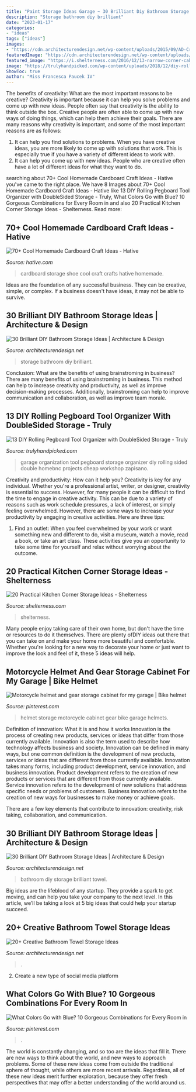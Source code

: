 ```yaml
---
title: "Paint Storage Ideas Garage ~ 30 Brilliant Diy Bathroom Storage Ideas"
description: "Storage bathroom diy brilliant"
date: "2023-01-17"
categories:
- "ideas"
tags: ["ideas"]
images:
- "https://cdn.architecturendesign.net/wp-content/uploads/2015/09/AD-Creative-Bathroom-Towel-Storage-Ideas-03.jpg"
featuredImage: "https://cdn.architecturendesign.net/wp-content/uploads/2014/08/diy-bathroom-storage-ideas-6.jpg"
featured_image: "https://i.shelterness.com/2016/12/13-narrow-corner-cabinet-with-drawers.jpg"
image: "https://trulyhandpicked.com/wp-content/uploads/2018/12/diy-rolling-pegboard-tool-organizer-with-doublesided-storage-154601247684gnk.jpg"
ShowToc: true
author: "Miss Francesca Paucek IV"
---
```



The benefits of creativity: What are the most important reasons to be creative?
Creativity is important because it can help you solve problems and come up with new ideas. People often say that creativity is the ability to think outside the box. Creative people are often able to come up with new ways of doing things, which can help them achieve their goals. There are many reasons why creativity is important, and some of the most important reasons are as follows: 
1) It can help you find solutions to problems. When you have creative ideas, you are more likely to come up with solutions that work. This is especially true if you have a variety of different ideas to work with. 
2) It can help you come up with new ideas. People who are creative often have a lot of different ideas for what they want to do.

	

		
searching about 70+ Cool Homemade Cardboard Craft Ideas - Hative you've came to the right place. We have 8 Images about 70+ Cool Homemade Cardboard Craft Ideas - Hative like 13 DIY Rolling Pegboard Tool Organizer with DoubleSided Storage - Truly, What Colors Go with Blue? 10 Gorgeous Combinations for Every Room in and also 20 Practical Kitchen Corner Storage Ideas - Shelterness. Read more:
		
    
## 70+ Cool Homemade Cardboard Craft Ideas - Hative

<img loading=lazy src="https://hative.com/wp-content/uploads/2014/04/cardboard-crafts/13-cardboard-shoe-storage.jpg" onerror="this.onerror=null;this.src='https://tse3.mm.bing.net/th?id=OIP.9Pa96wJwxVCW1WZjrLNPSAHaI0&amp;pid=15.1';" alt="70+ Cool Homemade Cardboard Craft Ideas - Hative">

_Source: hative.com_

>cardboard storage shoe cool craft crafts hative homemade. 

	

Ideas are the foundation of any successful business. They can be creative, simple, or complex. If a business doesn't have ideas, it may not be able to survive.

    
## 30 Brilliant DIY Bathroom Storage Ideas | Architecture &amp; Design

<img loading=lazy src="https://cdn.architecturendesign.net/wp-content/uploads/2014/08/diy-bathroom-storage-ideas-7.jpg" onerror="this.onerror=null;this.src='https://tse3.mm.bing.net/th?id=OIP.SWMV8u34vxFvanTNIgEJhQHaNK&amp;pid=15.1';" alt="30 Brilliant DIY Bathroom Storage Ideas | Architecture &amp; Design">

_Source: architecturendesign.net_

>storage bathroom diy brilliant. 

	

Conclusion: What are the benefits of using brainstroming in business?
There are many benefits of using brainstroming in business. This method can help to increase creativity and productivity, as well as improve decision-making processes. Additionally, brainstroming can help to improve communication and collaboration, as well as improve team morale.

    
## 13 DIY Rolling Pegboard Tool Organizer With DoubleSided Storage - Truly

<img loading=lazy src="https://trulyhandpicked.com/wp-content/uploads/2018/12/diy-rolling-pegboard-tool-organizer-with-doublesided-storage-154601247684gnk.jpg" onerror="this.onerror=null;this.src='https://tse3.mm.bing.net/th?id=OIP.ZgwzMtCMRTwoIM4AOVS0uQHaP1&amp;pid=15.1';" alt="13 DIY Rolling Pegboard Tool Organizer with DoubleSided Storage - Truly">

_Source: trulyhandpicked.com_

>garage organization tool pegboard storage organizer diy rolling sided double homebnc projects cheap workshop zapisano. 

	

Creativity and productivity: How can it help you?
Creativity is key for any individual. Whether you're a professional artist, writer, or designer, creativity is essential to success. However, for many people it can be difficult to find the time to engage in creative activity. This can be due to a variety of reasons such as work schedule pressures, a lack of interest, or simply feeling overwhelmed. However, there are some ways to increase your productivity by engaging in creative activities. Here are three tips: 
1. Find an outlet: When you feel overwhelmed by your work or want something new and different to do, visit a museum, watch a movie, read a book, or take an art class. These activities give you an opportunity to take some time for yourself and relax without worrying about the outcome.


    
## 20 Practical Kitchen Corner Storage Ideas - Shelterness

<img loading=lazy src="https://i.shelterness.com/2016/12/13-narrow-corner-cabinet-with-drawers.jpg" onerror="this.onerror=null;this.src='https://tse3.mm.bing.net/th?id=OIP.kK8Pvj0hluOw2xZfAJVl_gHaLG&amp;pid=15.1';" alt="20 Practical Kitchen Corner Storage Ideas - Shelterness">

_Source: shelterness.com_

>shelterness. 

	

Many people enjoy taking care of their own home, but don't have the time or resources to do it themselves. There are plenty ofDIY ideas out there that you can take on and make your home more beautiful and comfortable. Whether you're looking for a new way to decorate your home or just want to improve the look and feel of it, these 5 ideas will help.

    
## Motorcycle Helmet And Gear Storage Cabinet For My Garage | Bike Helmet

<img loading=lazy src="https://i.pinimg.com/736x/2c/55/d8/2c55d89e9d5f4e234ff5e1c7525d9938.jpg" onerror="this.onerror=null;this.src='https://tse3.mm.bing.net/th?id=OIP.Q2N44tCTOqRpWIKJfZEWeQHaJ3&amp;pid=15.1';" alt="Motorcycle helmet and gear storage cabinet for my garage | Bike helmet">

_Source: pinterest.com_

>helmet storage motorcycle cabinet gear bike garage helmets. 

	

Definition of innovation: What it is and how it works
Innovation is the process of creating new products, services or ideas that differ from those currently available. Innovation is also the term used to describe how technology affects business and society. Innovation can be defined in many ways, but one common definition is the development of new products, services or ideas that are different from those currently available.
Innovation takes many forms, including product development, service innovation, and business innovation. Product development refers to the creation of new products or services that are different from those currently available. Service innovation refers to the development of new solutions that address specific needs or problems of customers. Business innovation refers to the creation of new ways for businesses to make money or achieve goals.

There are a few key elements that contribute to innovation: creativity, risk taking, collaboration, and communication.

    
## 30 Brilliant DIY Bathroom Storage Ideas | Architecture &amp; Design

<img loading=lazy src="https://cdn.architecturendesign.net/wp-content/uploads/2014/08/diy-bathroom-storage-ideas-6.jpg" onerror="this.onerror=null;this.src='https://tse4.mm.bing.net/th?id=OIP.Ibk-XO5S4kP3dWCW49u41gHaJ4&amp;pid=15.1';" alt="30 Brilliant DIY Bathroom Storage Ideas | Architecture &amp; Design">

_Source: architecturendesign.net_

>bathroom diy storage brilliant towel. 

	

Big ideas are the lifeblood of any startup. They provide a spark to get moving, and can help you take your company to the next level. In this article, we’ll be taking a look at 5 big ideas that could help your startup succeed.

    
## 20+ Creative Bathroom Towel Storage Ideas

<img loading=lazy src="https://cdn.architecturendesign.net/wp-content/uploads/2015/09/AD-Creative-Bathroom-Towel-Storage-Ideas-03.jpg" onerror="this.onerror=null;this.src='https://tse1.mm.bing.net/th?id=OIP.FYzL7yP_4jhVCJg0gyY78wHaLG&amp;pid=15.1';" alt="20+ Creative Bathroom Towel Storage Ideas">

_Source: architecturendesign.net_

>. 

	

2. Create a new type of social media platform

    
## What Colors Go With Blue? 10 Gorgeous Combinations For Every Room In

<img loading=lazy src="https://i.pinimg.com/736x/b6/59/c1/b659c124bc822bd1931b0412f3eb004b.jpg" onerror="this.onerror=null;this.src='https://tse2.mm.bing.net/th?id=OIP.mHhUd0xGbCoGfEzQDHuHxwHaLH&amp;pid=15.1';" alt="What Colors Go with Blue? 10 Gorgeous Combinations for Every Room in">

_Source: pinterest.com_

>. 

	

The world is constantly changing, and so too are the ideas that fill it. There are new ways to think about the world, and new ways to approach problems. Some of these new ideas come from outside the traditional sphere of thought, while others are more recent arrivals. Regardless, all of these new ideas merit further exploration, because they offer fresh perspectives that may offer a better understanding of the world around us.

